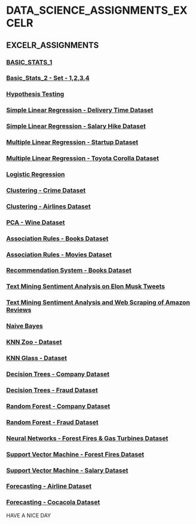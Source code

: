 # DATA_SCIENCE_ASSIGNMENTS_EXCELR

## EXCELR_ASSIGNMENTS

### [BASIC_STATS_1](https://gist.github.com/ZakeerS/debc1adf49d27ac60b4b7e8b3078f752)

### [Basic_Stats_2 - Set - 1,2,3,4](https://gist.github.com/ZakeerS/89fb74c94f2edd6d285bf829a8b8c0d3)

### [Hypothesis Testing](https://gist.github.com/ZakeerS/6916721268ae62deaaf3349c57389ff3)

### [Simple Linear Regression - Delivery Time Dataset](https://gist.github.com/ZakeerS/c0f9ead17096c5dcf5473413ae8a8720)

### [Simple Linear Regression - Salary Hike Dataset](https://gist.github.com/ZakeerS/bc791ede20125d73e0c98a83c575e393)

### [Multiple Linear Regression - Startup Dataset](https://gist.github.com/ZakeerS/dde07ca8b7e624513ea2e6c01c3a3b6b)

### [Multiple Linear Regression - Toyota Corolla Dataset](https://gist.github.com/ZakeerS/e4f95bd6abdc32f2bd0a8c561a07344a)

### [Logistic Regression](https://gist.github.com/ZakeerS/1c81d61364bd9d0d1573b259a6cc9355)

### [Clustering - Crime Dataset](https://gist.github.com/ZakeerS/89e06ff020752fc01180e148142dd548)

### [Clustering - Airlines Dataset](https://gist.github.com/ZakeerS/d01b0d68dc26d757f33fcddd3efb4b11)

### [PCA - Wine Dataset](https://gist.github.com/ZakeerS/96087a621dac2200340f5aeae20fd005)

### [Association Rules - Books Dataset](https://gist.github.com/ZakeerS/86a1c4131d39b3e177278abe91132371)

### [Association Rules - Movies Dataset](https://gist.github.com/ZakeerS/4a5a2e516e5a133b3eb7ce1c6346ce93)

### [Recommendation System - Books Dataset](https://gist.github.com/ZakeerS/667744afd06439145be30c7a0c544e3d)

### [Text Mining Sentiment Analysis on Elon Musk Tweets](https://gist.github.com/ZakeerS/389046f9bd9ad638a1b51f04a13b7301)

### [Text Mining Sentiment Analysis and Web Scraping of Amazon Reviews](https://gist.github.com/ZakeerS/3ffaec1f6fad67d0c243360556440f6f)

### [Naive Bayes](https://gist.github.com/ZakeerS/3986098b91e2f5e60f7f338c9deba896)

### [KNN Zoo - Dataset](https://gist.github.com/ZakeerS/3533e73d43752e4dfb2269728477894b)

### [KNN Glass - Dataset](https://gist.github.com/ZakeerS/e12143d42e869fdb9162bf96a8e58d07)

### [Decision Trees - Company Dataset](https://gist.github.com/ZakeerS/6af0603b8a362d7b73073adf2ad98501)

### [Decision Trees - Fraud Dataset](https://gist.github.com/ZakeerS/653f7ab6631c91df5d9bde607a9eb827)

### [Random Forest - Company Dataset](https://colab.research.google.com/drive/16OH7OfoXzCOE5bPDZQsakSO441u-QNUb?usp=sharing)

### [Random Forest - Fraud Dataset](https://colab.research.google.com/drive/11is49W5p_9K1ntCXFQmEzAp7TmfBCsYN?usp=sharing)

### [Neural Networks - Forest Fires & Gas Turbines Dataset](https://gist.github.com/ZakeerS/606d31555a437896c4f888c1971f3a72)

### [Support Vector Machine - Forest Fires Dataset](https://gist.github.com/ZakeerS/405ae92848fcf3b1bb6ec0f6d8685f9b)

### [Support Vector Machine - Salary Dataset](https://gist.github.com/ZakeerS/fc7ec3493d94c381a2c745b61a8cd692)

### [Forecasting - Airline Dataset](https://gist.github.com/ZakeerS/76a9d0cccf8529ce5d3f612d446aad64)

### [Forecasting - Cocacola Dataset](https://gist.github.com/ZakeerS/9929467044e7cb73e3ef0caab1a86613)

</b>HAVE A NICE DAY</b>
